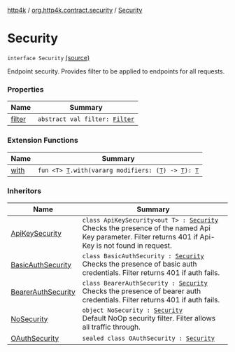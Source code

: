 [http4k](../../index.md) / [org.http4k.contract.security](../index.md) / [Security](./index.md)

# Security

`interface Security` [(source)](https://github.com/http4k/http4k/blob/master/http4k-contract/src/main/kotlin/org/http4k/contract/security/Security.kt#L8)

Endpoint security. Provides filter to be applied to endpoints for all requests.

### Properties

| Name | Summary |
|---|---|
| [filter](filter.md) | `abstract val filter: `[`Filter`](../../org.http4k.core/-filter/index.md) |

### Extension Functions

| Name | Summary |
|---|---|
| [with](../../org.http4k.core/with.md) | `fun <T> `[`T`](../../org.http4k.core/with.md#T)`.with(vararg modifiers: (`[`T`](../../org.http4k.core/with.md#T)`) -> `[`T`](../../org.http4k.core/with.md#T)`): `[`T`](../../org.http4k.core/with.md#T) |

### Inheritors

| Name | Summary |
|---|---|
| [ApiKeySecurity](../-api-key-security/index.md) | `class ApiKeySecurity<out T> : `[`Security`](./index.md)<br>Checks the presence of the named Api Key parameter. Filter returns 401 if Api-Key is not found in request. |
| [BasicAuthSecurity](../-basic-auth-security/index.md) | `class BasicAuthSecurity : `[`Security`](./index.md)<br>Checks the presence of basic auth credentials. Filter returns 401 if auth fails. |
| [BearerAuthSecurity](../-bearer-auth-security/index.md) | `class BearerAuthSecurity : `[`Security`](./index.md)<br>Checks the presence of bearer auth credentials. Filter returns 401 if auth fails. |
| [NoSecurity](../-no-security/index.md) | `object NoSecurity : `[`Security`](./index.md)<br>Default NoOp security filter. Filter allows all traffic through. |
| [OAuthSecurity](../-o-auth-security/index.md) | `sealed class OAuthSecurity : `[`Security`](./index.md) |

